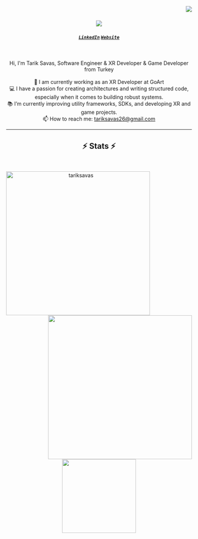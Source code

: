 <img align="right" src="https://visitor-badge.laobi.icu/badge?page_id=tariksavas.tariksavas">

<h1 align="center">
  <a href="https://git.io/typing-svg">
    <img src="https://readme-typing-svg.herokuapp.com/?lines=Hello,+There!+👋;This+is+Tarik+Savas....;Nice+to+meet+you!&center=true&size=30">
  </a>
</h1>

<h5 align="center">
  <code><a href="https://www.linkedin.com/in/tariksavas/" title="LinkedIn Profile">LinkedIn</a></code>
  <code><a href="https://www.tariksavas.com" title="Website">Website</a></code>
</h5>
<br>
<p align="center">
  Hi, I'm Tarik Savas, Software Engineer & XR Developer & Game Developer from Turkey
  <br>
  <br>
  🔬 I am currently working as an XR Developer at GoArt
  <br>
  💻 I have a passion for creating architectures and writing structured code, especially when it comes to building robust systems.
  <br>
  📚 I’m currently improving utility frameworks, SDKs, and developing XR and game projects.
  <br>
  📫 How to reach me: <a href="mailto: tariksavas26@gmail.com">tariksavas26@gmail.com</a>
</p>

<hr>

<h2 align="center">⚡ Stats ⚡</h2>
<br>
<p align=center>
  <div align=center>
    <a href="https://github.com/denvercoder1/github-readme-streak-stats" title="Go to Source">
      <img align="left" width=390 src="https://streak-stats.demolab.com/?user=tariksavas&theme=react&border=61dafb&hide_border=true" alt="tariksavas" />
    </a>
    <a href="https://github.com/anuraghazra/github-readme-stats" title="Go to Source">
      <img align="right" width=390 src="https://github-readme-stats.vercel.app/api?username=tariksavas&show_icons=true&theme=react&border_color=61dafb&hide_border=true" />
    </a>
  </div>
  <br><br><br><br><br><br><br><br><br>
  <div align=center>
    <a href="https://github.com/anuraghazra/github-readme-stats">
      <img height=200 align="center" src="https://github-readme-stats.vercel.app/api/top-langs/?username=tariksavas&hide=powershell,Mathematica,Ruby,Objective-C,Objective-C%2b%2b,Cuda&title_color=61dafb&text_color=ffffff&icon_color=61dafb&bg_color=20232a&langs_count=8&layout=compact&border_color=61dafb&hide_border=true&size_weight=0.5&count_weight=0.5" />
    </a>
  </div>
</p>
